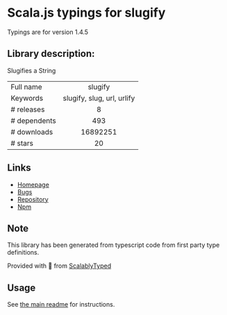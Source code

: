 
# Scala.js typings for slugify

Typings are for version 1.4.5

## Library description:
Slugifies a String

|                    |                 |
| ------------------ | :-------------: |
| Full name          | slugify |
| Keywords           | slugify, slug, url, urlify |
| # releases         | 8 |
| # dependents       | 493 |
| # downloads        | 16892251 |
| # stars            | 20 |

## Links
- [Homepage](https://github.com/simov/slugify)
- [Bugs](https://github.com/simov/slugify/issues)
- [Repository](https://github.com/simov/slugify)
- [Npm](https://www.npmjs.com/package/slugify)
    


## Note
This library has been generated from typescript code from first party type definitions.

Provided with :purple_heart: from [ScalablyTyped](https://github.com/oyvindberg/ScalablyTyped)

## Usage
See [the main readme](../../readme.md) for instructions.


